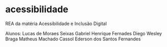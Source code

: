 # acessibilidade



REA da matéria Acessibilidade e Inclusão Digital 

Alunos: 
Lucas de Moraes Seixas
Gabriel Henrique Fernades
Diego Wesley Braga 
Matheus Machado Cassol
Ederson dos Santos Fernandes
